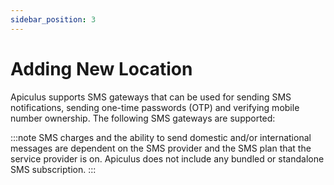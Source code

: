 ```yaml
---
sidebar_position: 3
---
```

# Adding New Location

Apiculus supports SMS gateways that can be used for sending SMS notifications, sending one-time passwords (OTP) and verifying mobile number ownership. The following SMS gateways are supported:


:::note
SMS charges and the ability to send domestic and/or international messages are dependent on the SMS provider and the SMS plan that the service provider is on. Apiculus does not include any bundled or standalone SMS subscription.
:::